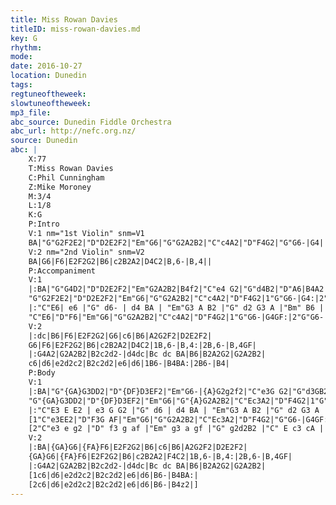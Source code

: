 ```yaml
---
title: Miss Rowan Davies
titleID: miss-rowan-davies.md
key: G
rhythm: 
mode:
date: 2016-10-27
location: Dunedin
tags:
regtuneoftheweek:
slowtuneoftheweek:
mp3_file:
abc_source: Dunedin Fiddle Orchestra
abc_url: http://nefc.org.nz/
source: Dunedin
abc: |
    X:77
    T:Miss Rowan Davies
    C:Phil Cunningham
    Z:Mike Moroney
    M:3/4
    L:1/8
    K:G
    P:Intro
    V:1 nm="1st Violin" snm=V1
    BA|"G"G2F2E2|"D"D2E2F2|"Em"G6|"G"G2A2B2|"C"c4A2|"D"F4G2|"G"G6-|G4||
    V:2 nm="2nd Violin" snm=V2
    BA|G6|F6|E2F2G2|B6|c2B2A2|D4C2|B,6-|B,4||
    P:Accompaniment
    V:1
    |:BA|"G"G4D2|"D"D2E2F2|"Em"G2A2B2|B4f2|"C"e4 G2|"G"d4B2|"D"A6|B4A2|
    "G"G2F2E2|"D"D2E2F2|"Em"G6|"G"G2A2B2|"C"c4A2|"D"F4G2|1"G"G6-|G4:|2"G"G6-|G4GF|
    |:"C"E6| e6 |"G" d6- | d4 BA | "Em"G3 A B2 |"G" d2 G3 A |"Bm" B6 | "G7"B6 |
    "C"E6|"D"F6|"Em"G6|"G"G2A2B2|"C"c4A2|"D"F4G2|1"G"G6-|G4GF:|2"G"G6-|G4|
    V:2
    |:dc|B6|F6|E2F2G2|G6|c6|B6|A2G2F2|D2E2F2|
    G6|F6|E2F2G2|B6|c2B2A2|D4C2|1B,6-|B,4:|2B,6-|B,4GF|
    |:G4A2|G2A2B2|B2c2d2-|d4dc|Bc dc BA|B6|B2A2G2|G2A2B2|
    c6|d6|e2d2c2|B2c2d2|e6|d6|1B6-|B4BA:|2B6-|B4|
    P:Body
    V:1
    |:BA|"G"{GA}G3DD2|"D"{DF}D3EF2|"Em"G6-|{A}G2g2f2|"C"e3G G2|"G"d3GB2|"D"A6|B4A2|
    "G"{GA}G3DD2|"D"{DF}D3EF2|"Em"G6|"G"{A}G2A2B2|"C"Ec3A2|"D"F4G2|1"G"G6-|G4:|2"G"G6-|G4GF|
    |:"C"E3 E E2 | e3 G G2 |"G" d6 | d4 BA | "Em"G3 A B2 |"G" d2 G3 A |"Bm" B6 | "G7"B2 c2 d2 |
    [1"C"e3EE2|"D"F3G AF|"Em"G6|"G"G2A2B2|"C"Ec3A2|"D"F4G2|"G"G6-|G4GF:|
    [2"C"e3 e g2 |"D" f3 g af |"Em" g3 a gf |"G" g2d2B2 |"C" E c3 cA | "D"F4 FG |"G" G6 | G4 z2|]
    V:2
    |:BA|{GA}G6|{FA}F6|E2F2G2|B6|c6|B6|A2G2F2|D2E2F2|
    {GA}G6|{FA}F6|E2F2G2|B6|c2B2A2|F4C2|1B,6-|B,4:|2B,6-|B,4GF|
    |:G4A2|G2A2B2|B2c2d2-|d4dc|Bc dc BA|B6|B2A2G2|G2A2B2|
    [1c6|d6|e2d2c2|B2c2d2|e6|d6|B6-|B4BA:|
    [2c6|d6|e2d2c2|B2c2d2|e6|d6|B6-|B4z2|]
---
```

